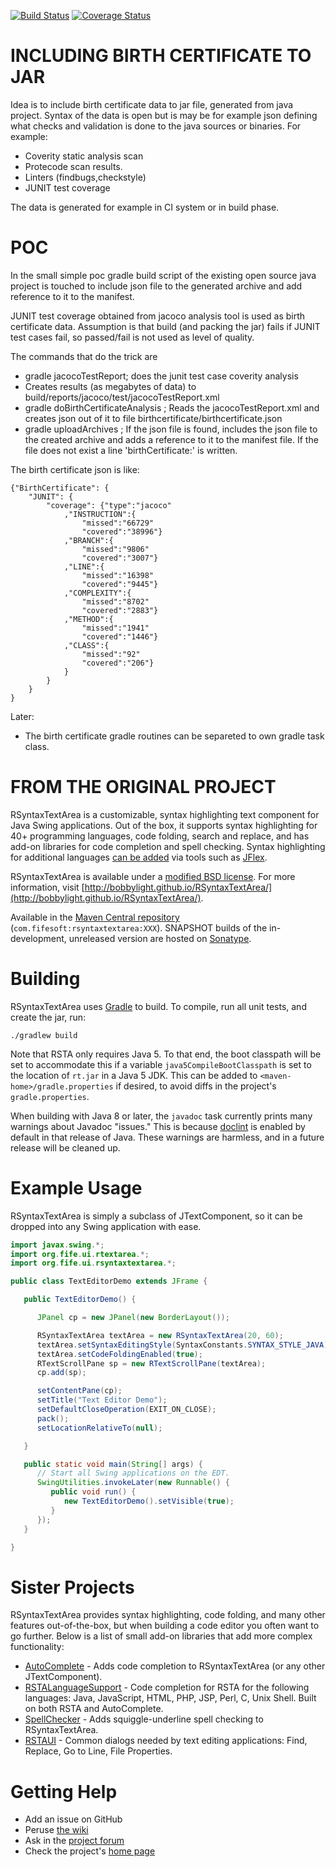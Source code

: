 [![Build Status](https://travis-ci.org/bobbylight/RSyntaxTextArea.svg?branch=master)](https://travis-ci.org/bobbylight/RSyntaxTextArea)
[![Coverage Status](https://coveralls.io/repos/bobbylight/RSyntaxTextArea/badge.svg)](https://coveralls.io/r/bobbylight/RSyntaxTextArea)

# INCLUDING BIRTH CERTIFICATE TO JAR
Idea is to include birth certificate data to jar file, generated from java project.
Syntax of the data is open but is may be for example json defining what checks and
validation is done to the java sources or binaries. For example:
 * Coverity static analysis scan
 * Protecode scan results.
 * Linters (findbugs,checkstyle)
 * JUNIT test coverage
 
The data is generated for example in CI system or in build phase.

# POC
In the small simple poc gradle build script of the existing open source java project
is touched to include json file to the generated archive and add reference to it 
to the manifest.

JUNIT test coverage obtained from jacoco analysis tool is used as birth certificate data.
Assumption is that build (and packing the jar) fails if JUNIT test cases fail, 
so passed/fail is not used as level of quality.

The commands that do the trick are
 * gradle jacocoTestReport; does the junit test case coverity analysis
  * Creates results (as megabytes of data) to build/reports/jacoco/test/jacocoTestReport.xml 
 * gradle doBirthCertificateAnalysis ; Reads the jacocoTestReport.xml and creates json out of it to file birthcertificate/birthcertificate.json 
 * gradle uploadArchives ; If the json file is found, includes the json file to the created archive and adds a reference to it to the manifest file. If the file does not exist a line 'birthCertificate:' is written.

The birth certificate json is like:
```
{"BirthCertificate": {
	"JUNIT": {
		"coverage": {"type":"jacoco"
			,"INSTRUCTION":{
				"missed":"66729"
				"covered":"38996"}
			,"BRANCH":{
				"missed":"9806"
				"covered":"3007"}
			,"LINE":{
				"missed":"16398"
				"covered":"9445"}
			,"COMPLEXITY":{
				"missed":"8702"
				"covered":"2883"}
			,"METHOD":{
				"missed":"1941"
				"covered":"1446"}
			,"CLASS":{
				"missed":"92"
				"covered":"206"}
			}
		}
	}
}
```  
Later:
 * The birth certificate gradle routines can be separeted to own gradle task class. 

# FROM THE ORIGINAL PROJECT
RSyntaxTextArea is a customizable, syntax highlighting text component for Java Swing applications.  Out of
the box, it supports syntax highlighting for 40+ programming languages, code folding, search and replace,
and has add-on libraries for code completion and spell checking.  Syntax highlighting for additional languages
[can be added](https://github.com/bobbylight/RSyntaxTextArea/wiki) via tools such as [JFlex](http://jflex.de).

RSyntaxTextArea is available under a [modified BSD license](https://github.com/bobbylight/RSyntaxTextArea/blob/master/src/main/dist/RSyntaxTextArea.License.txt).
For more information, visit [http://bobbylight.github.io/RSyntaxTextArea/](http://bobbylight.github.io/RSyntaxTextArea/).

Available in the [Maven Central repository](http://search.maven.org/#search%7Cga%7C1%7Crsyntaxtextarea%20jar) (`com.fifesoft:rsyntaxtextarea:XXX`).
SNAPSHOT builds of the in-development, unreleased version are hosted on [Sonatype](https://oss.sonatype.org/content/repositories/snapshots/com/fifesoft/rsyntaxtextarea/).

# Building

RSyntaxTextArea uses [Gradle](http://gradle.org/) to build.  To compile, run
all unit tests, and create the jar, run:

    ./gradlew build

Note that RSTA only requires Java 5.  To that end, the boot classpath will be set to accommodate
this if a variable `java5CompileBootClasspath` is set to the location of `rt.jar` in a Java 5 JDK.
This can be added to `<maven-home>/gradle.properties` if desired, to avoid diffs in the project's
`gradle.properties`.

When building with Java 8 or later, the `javadoc` task currently prints many warnings about Javadoc
"issues."  This is because
[doclint](http://blog.joda.org/2014/02/turning-off-doclint-in-jdk-8-javadoc.html)
is enabled by default in that release of Java.  These warnings are harmless, and in a future
release will be cleaned up.

# Example Usage

RSyntaxTextArea is simply a subclass of JTextComponent, so it can be dropped into any Swing application with ease.

```java
import javax.swing.*;
import org.fife.ui.rtextarea.*;
import org.fife.ui.rsyntaxtextarea.*;

public class TextEditorDemo extends JFrame {

   public TextEditorDemo() {

      JPanel cp = new JPanel(new BorderLayout());

      RSyntaxTextArea textArea = new RSyntaxTextArea(20, 60);
      textArea.setSyntaxEditingStyle(SyntaxConstants.SYNTAX_STYLE_JAVA);
      textArea.setCodeFoldingEnabled(true);
      RTextScrollPane sp = new RTextScrollPane(textArea);
      cp.add(sp);

      setContentPane(cp);
      setTitle("Text Editor Demo");
      setDefaultCloseOperation(EXIT_ON_CLOSE);
      pack();
      setLocationRelativeTo(null);

   }

   public static void main(String[] args) {
      // Start all Swing applications on the EDT.
      SwingUtilities.invokeLater(new Runnable() {
         public void run() {
            new TextEditorDemo().setVisible(true);
         }
      });
   }

}
```
# Sister Projects

RSyntaxTextArea provides syntax highlighting, code folding, and many other features out-of-the-box, but when building a code editor you often want to go further.  Below is a list of small add-on libraries that add more complex functionality:

* [AutoComplete](https://github.com/bobbylight/AutoComplete) - Adds code completion to RSyntaxTextArea (or any other JTextComponent).
* [RSTALanguageSupport](https://github.com/bobbylight/RSTALanguageSupport) - Code completion for RSTA for the following languages: Java, JavaScript, HTML, PHP, JSP, Perl, C, Unix Shell.  Built on both RSTA and AutoComplete.
* [SpellChecker](https://github.com/bobbylight/SpellChecker) - Adds squiggle-underline spell checking to RSyntaxTextArea.
* [RSTAUI](https://github.com/bobbylight/RSTAUI) - Common dialogs needed by text editing applications: Find, Replace, Go to Line, File Properties.

# Getting Help

* Add an issue on GitHub
* Peruse [the wiki](https://github.com/bobbylight/RSyntaxTextArea/wiki)
* Ask in the [project forum](http://fifesoft.com/forum/)
* Check the project's [home page](http://bobbylight.github.io/RSyntaxTextArea/)

